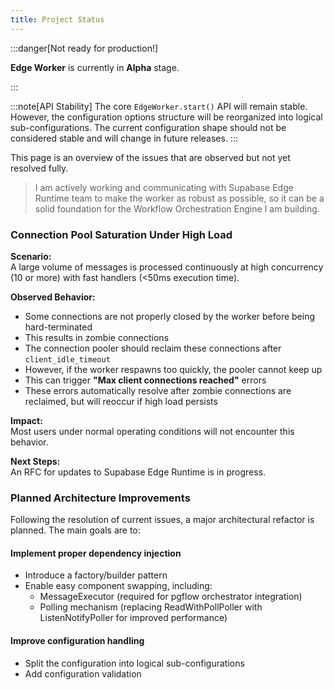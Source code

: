```yaml
---
title: Project Status
---
```


:::danger[Not ready for production!]

**Edge Worker** is currently in **Alpha** stage.

:::

:::note[API Stability]
The core `EdgeWorker.start()` API will remain stable. However, the configuration options structure
will be reorganized into logical sub-configurations. The current configuration shape should not be
considered stable and will change in future releases.
:::

This page is an overview of the issues that are observed but not yet resolved fully.

> I am actively working and communicating with Supabase Edge Runtime team to make
> the worker as robust as possible, so it can be a solid foundation
> for the Workflow Orchestration Engine I am building.

### Connection Pool Saturation Under High Load

**Scenario:**  
A large volume of messages is processed continuously at high concurrency (10 or more) with fast handlers (<50ms execution time).

**Observed Behavior:**  
  - Some connections are not properly closed by the worker before being hard-terminated
  - This results in zombie connections
  - The connection pooler should reclaim these connections after `client_idle_timeout`
  - However, if the worker respawns too quickly, the pooler cannot keep up
  - This can trigger **"Max client connections reached"** errors
  - These errors automatically resolve after zombie connections are reclaimed, but will reoccur if high load persists

**Impact:**  
Most users under normal operating conditions will not encounter this behavior.

**Next Steps:**  
An RFC for updates to Supabase Edge Runtime is in progress.

### Planned Architecture Improvements

Following the resolution of current issues, a major architectural refactor is planned.
The main goals are to:

#### Implement proper dependency injection

- Introduce a factory/builder pattern
- Enable easy component swapping, including:
  - MessageExecutor (required for pgflow orchestrator integration)
  - Polling mechanism (replacing ReadWithPollPoller with ListenNotifyPoller for improved performance)

#### Improve configuration handling

- Split the configuration into logical sub-configurations
- Add configuration validation
